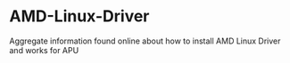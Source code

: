 # AMD-Linux-Driver
Aggregate information found online about how to install AMD Linux Driver and works for APU
